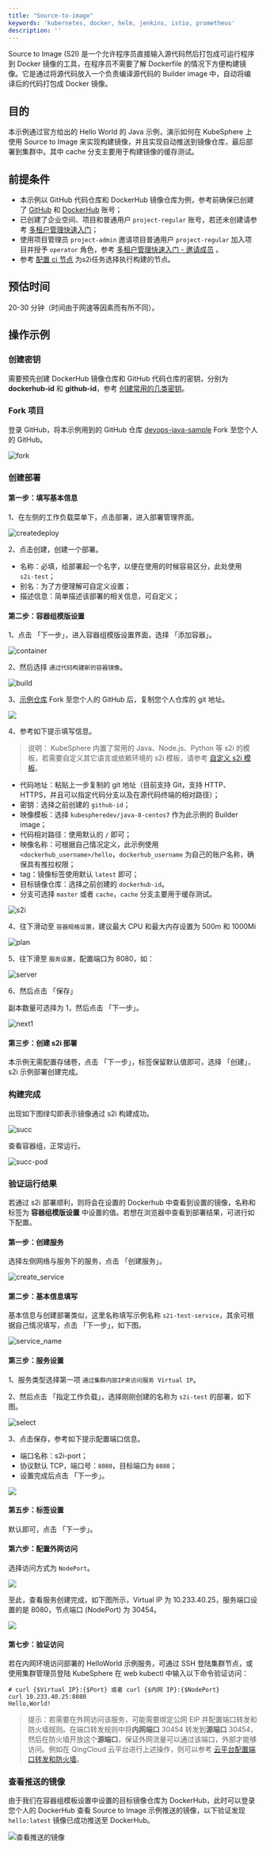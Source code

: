 ```yaml
---
title: "Source-to-image" 
keywords: 'kubernetes, docker, helm, jenkins, istio, prometheus'
description: ''
---
```


Source to Image (S2I) 是一个允许程序员直接输入源代码然后打包成可运行程序到 Docker 镜像的工具，在程序员不需要了解 Dockerfile 的情况下方便构建镜像。它是通过将源代码放入一个负责编译源代码的 Builder image 中，自动将编译后的代码打包成 Docker 镜像。

## 目的

本示例通过官方给出的 Hello World 的 Java 示例，演示如何在 KubeSphere 上使用 Source to Image 来实现构建镜像，并且实现自动推送到镜像仓库，最后部署到集群中。其中 cache 分支主要用于构建镜像的缓存测试。

## 前提条件

- 本示例以 GitHub 代码仓库和 DockerHub 镜像仓库为例，参考前确保已创建了 [GitHub](https://github.com/) 和 [DockerHub](http://www.dockerhub.com/) 账号；
- 已创建了企业空间、项目和普通用户 `project-regular` 账号，若还未创建请参考 [多租户管理快速入门](../admin-quick-start)；
- 使用项目管理员 `project-admin` 邀请项目普通用户 `project-regular` 加入项目并授予 `operator` 角色，参考 [多租户管理快速入门 - 邀请成员](../admin-quick-start/#邀请成员) 。
- 参考 [配置 ci 节点](../../system-settings/edit-system-settings/#如何配置-ci-节点进行构建) 为s2i任务选择执行构建的节点。

## 预估时间

20-30 分钟（时间由于网速等因素而有所不同）。

## 操作示例

### 创建密钥

需要预先创建 DockerHub 镜像仓库和 GitHub 代码仓库的密钥，分别为 **dockerhub-id** 和 **github-id**，参考 [创建常用的几类密钥](../../configuration/secrets/#创建常用的几类密钥)。

### Fork 项目

登录 GitHub，将本示例用到的 GitHub 仓库 [devops-java-sample](<https://github.com/kubesphere/devops-java-sample>) Fork 至您个人的 GitHub。

![fork](https://kubesphere-docs.pek3b.qingstor.com/png/fork.png)

### 创建部署

#### 第一步：填写基本信息

1、在左侧的工作负载菜单下，点击部署，进入部署管理界面。

![createdeploy](https://kubesphere-docs.pek3b.qingstor.com/png/createdeploy.png)

2、点击创建，创建一个部署。

- 名称：必填，给部署起一个名字，以便在使用的时候容易区分，此处使用 `s2i-test`；
- 别名：为了方便理解可自定义设置；
- 描述信息：简单描述该部署的相关信息，可自定义；

#### 第二步：容器组模版设置

1、点击 「下一步」，进入容器组模版设置界面，选择 「添加容器」。

![container](https://kubesphere-docs.pek3b.qingstor.com/png/container.png)

2、然后选择 `通过代码构建新的容器镜像`。

![build](https://kubesphere-docs.pek3b.qingstor.com/png/build.png)

3、[示例仓库](https://github.com/kubesphere/devops-java-sample) Fork 至您个人的 GitHub 后，复制您个人仓库的 git 地址。

![](https://pek3b.qingstor.com/kubesphere-docs/png/20190426112246.png)

4、参考如下提示填写信息。

> 说明： KubeSphere 内置了常用的 Java、Node.js、Python 等 s2i 的模板，若需要自定义其它语言或依赖环境的 s2i 模板，请参考 [自定义 s2i 模板](../../workload/s2i-template)。

- 代码地址：粘贴上一步复制的 git 地址（目前支持 Git，支持 HTTP、HTTPS，并且可以指定代码分支以及在源代码终端的相对路径）；
- 密钥：选择之前创建的 `github-id`；
- 映像模板：选择 `kubespheredev/java-8-centos7` 作为此示例的 Builder image；
- 代码相对路径：使用默认的 `/` 即可；
- 映像名称：可根据自己情况定义，此示例使用 `<dockerhub_username>/hello`，`dockerhub_username` 为自己的账户名称，确保具有推拉权限；
- tag：镜像标签使用默认 `latest` 即可；
- 目标镜像仓库：选择之前创建的 `dockerhub-id`。
- 分支可选择 `master` 或者 `cache`，`cache` 分支主要用于缓存测试。

![s2i](https://kubesphere-docs.pek3b.qingstor.com/png/s2i.png)

4、往下滑动至 `容器规格设置`，建议最大 CPU 和最大内存设置为 500m 和 1000Mi

![plan](https://kubesphere-docs.pek3b.qingstor.com/png/plan.png)

5、往下滑至 `服务设置`，配置端口为 8080，如：

![server](https://kubesphere-docs.pek3b.qingstor.com/png/server.png)

6、然后点击 「保存」

副本数量可选择为 1，然后点击 「下一步」。

![next1](https://kubesphere-docs.pek3b.qingstor.com/png/next1.png)

#### 第三步：创建 s2i 部署

本示例无需配置存储卷，点击 「下一步」，标签保留默认值即可，选择 「创建」，s2i 示例部署创建完成。

### 构建完成

出现如下图绿勾即表示镜像通过 s2i 构建成功。

![succ](https://kubesphere-docs.pek3b.qingstor.com/png/succ.png)

查看容器组，正常运行。

![succ-pod](https://kubesphere-docs.pek3b.qingstor.com/png/succ-pod.png)

### 验证运行结果

若通过 s2i 部署顺利，则将会在设置的 Dockerhub 中查看到设置的镜像，名称和标签为 **容器组模版设置** 中设置的值。若想在浏览器中查看到部署结果，可进行如下配置。

#### 第一步：创建服务

选择左侧网络与服务下的服务，点击 「创建服务」。

![create_service](https://kubesphere-docs.pek3b.qingstor.com/png/create_service.png)

#### 第二步：基本信息填写

基本信息与创建部署类似，这里名称填写示例名称 `s2i-test-service`，其余可根据自己情况填写，点击 「下一步」，如下图。

![service_name](https://kubesphere-docs.pek3b.qingstor.com/png/service_name.png)

#### 第三步：服务设置

1、服务类型选择第一项 `通过集群内部IP来访问服务 Virtual IP`。

2、然后点击 「指定工作负载」，选择刚刚创建的名称为 `s2i-test` 的部署，如下图。

![select](https://kubesphere-docs.pek3b.qingstor.com/png/select.png)

3、点击保存，参考如下提示配置端口信息。

- 端口名称：s2i-port；
- 协议默认 TCP，端口号：`8080`，目标端口为 `8080`；
- 设置完成后点击 「下一步」。

![](https://pek3b.qingstor.com/kubesphere-docs/png/20190516112745.png)


#### 第五步：标签设置

默认即可，点击 「下一步」。

#### 第六步：配置外网访问

选择访问方式为 `NodePort`。

![](https://pek3b.qingstor.com/kubesphere-docs/png/20190426113634.png)

至此，查看服务创建完成，如下图所示，Virtual IP 为 10.233.40.25，服务端口设置的是 8080，节点端口 (NodePort) 为 30454。

![](https://pek3b.qingstor.com/kubesphere-docs/png/s2i-nodeport.png)



#### 第七步：验证访问

若在内网环境访问部署的 HelloWorld 示例服务，可通过 SSH 登陆集群节点，或使用集群管理员登陆 KubeSphere 在 web kubectl 中输入以下命令验证访问：

```shell
# curl {$Virtual IP}:{$Port} 或者 curl {$内网 IP}:{$NodePort}
curl 10.233.40.25:8080
Hello,World!
```

> 提示：若需要在外网访问该服务，可能需要绑定公网 EIP 并配置端口转发和防火墙规则。在端口转发规则中将**内网端口** 30454 转发到**源端口** 30454，然后在防火墙开放这个**源端口**，保证外网流量可以通过该端口，外部才能够访问。例如在 QingCloud 云平台进行上述操作，则可以参考 [云平台配置端口转发和防火墙](../../appendix/qingcloud-manipulation)。

### 查看推送的镜像

由于我们在容器组模板设置中设置的目标镜像仓库为 DockerHub，此时可以登录您个人的 DockerHub 查看 Source to Image 示例推送的镜像，以下验证发现 `hello:latest` 镜像已成功推送至 DockerHub。

![查看推送的镜像](https://pek3b.qingstor.com/kubesphere-docs/png/20190426114503.png)

